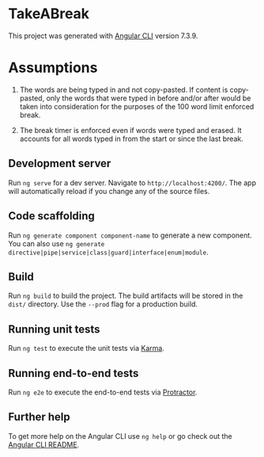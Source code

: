 # TakeABreak

This project was generated with [Angular CLI](https://github.com/angular/angular-cli) version 7.3.9.

# Assumptions
1. The words are being typed in and not copy-pasted. If content is copy-pasted, only the words that were typed in before and/or after would be taken into consideration for the purposes of the 100 word limit enforced break.

2. The break timer is enforced even if words were typed and erased. It accounts for all words typed in from the start or since the last break.

## Development server

Run `ng serve` for a dev server. Navigate to `http://localhost:4200/`. The app will automatically reload if you change any of the source files.

## Code scaffolding

Run `ng generate component component-name` to generate a new component. You can also use `ng generate directive|pipe|service|class|guard|interface|enum|module`.

## Build

Run `ng build` to build the project. The build artifacts will be stored in the `dist/` directory. Use the `--prod` flag for a production build.

## Running unit tests

Run `ng test` to execute the unit tests via [Karma](https://karma-runner.github.io).

## Running end-to-end tests

Run `ng e2e` to execute the end-to-end tests via [Protractor](http://www.protractortest.org/).

## Further help

To get more help on the Angular CLI use `ng help` or go check out the [Angular CLI README](https://github.com/angular/angular-cli/blob/master/README.md).
